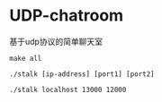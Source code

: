 # UDP-chatroom
基于udp协议的简单聊天室

`make all`

`./stalk [ip-address] [port1] [port2]`

`./stalk localhost 13000 12000`

